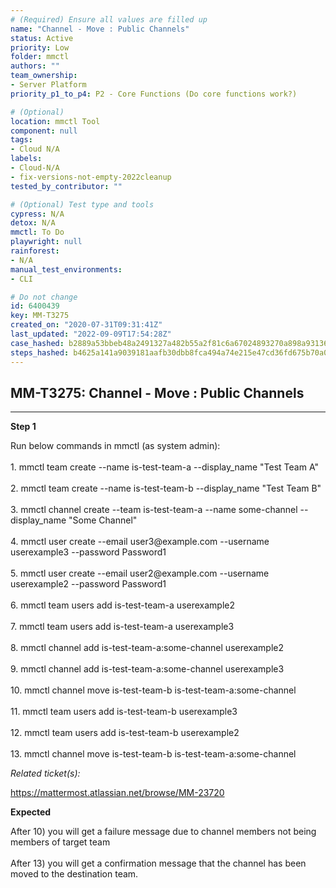 ```yaml
---
# (Required) Ensure all values are filled up
name: "Channel - Move : Public Channels"
status: Active
priority: Low
folder: mmctl
authors: ""
team_ownership: 
- Server Platform
priority_p1_to_p4: P2 - Core Functions (Do core functions work?)

# (Optional)
location: mmctl Tool
component: null
tags: 
- Cloud N/A
labels: 
- Cloud-N/A
- fix-versions-not-empty-2022cleanup
tested_by_contributor: ""

# (Optional) Test type and tools
cypress: N/A
detox: N/A
mmctl: To Do
playwright: null
rainforest: 
- N/A
manual_test_environments: 
- CLI

# Do not change
id: 6400439
key: MM-T3275
created_on: "2020-07-31T09:31:41Z"
last_updated: "2022-09-09T17:54:28Z"
case_hashed: b2889a53bbeb48a2491327a482b55a2f81c6a67024893270a898a93136a2ae3cb8974bc9f40a99e7eb455fe1b4d31236
steps_hashed: b4625a141a9039181aafb30dbb8fca494a74e215e47cd36fd675b70a0d69b36bb410e32bbe74039acb19630f5ccc2d88
---
```


<!-- (Auto-generated) Based on frontmatter's "key" and "name" -->

## MM-T3275: Channel - Move : Public Channels

---

**Step 1**

Run below commands in mmctl (as system admin):\
\
1\. mmctl team create --name is-test-team-a --display\_name "Test Team A"\
\
2\. mmctl team create --name is-test-team-b --display\_name "Test Team B"\
\
3\. mmctl channel create --team is-test-team-a --name some-channel --display\_name "Some Channel"\
\
4\. mmctl user create --email user3\@example.com --username userexample3 --password Password1\
\
5\. mmctl user create --email user2\@example.com --username userexample2 --password Password1\
\
6\. mmctl team users add is-test-team-a userexample2\
\
7\. mmctl team users add is-test-team-a userexample3\
\
8\. mmctl channel add is-test-team-a:some-channel userexample2\
\
9\. mmctl channel add is-test-team-a:some-channel userexample3\
\
10\. mmctl channel move is-test-team-b is-test-team-a:some-channel\
\
11\. mmctl team users add is-test-team-b userexample3\
\
12\. mmctl team users add is-test-team-b userexample2\
\
13\. mmctl channel move is-test-team-b is-test-team-a:some-channel

_Related ticket(s):_

<https://mattermost.atlassian.net/browse/MM-23720>

**Expected**

After 10) you will get a failure message due to channel members not being members of target team\
\
After 13) you will get a confirmation message that the channel has been moved to the destination team.
